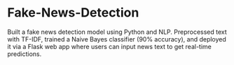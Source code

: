 # Fake-News-Detection
Built a fake news detection model using Python and NLP. Preprocessed text with TF-IDF, trained a Naive Bayes classifier (90% accuracy), and deployed it via a Flask web app where users can input news text to get real-time predictions.
